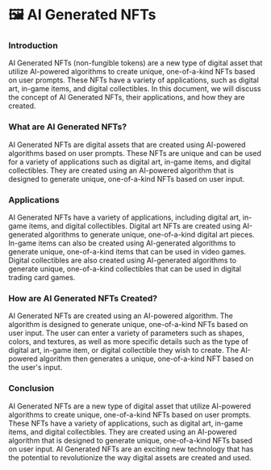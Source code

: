 # 🖼 AI Generated NFTs

### Introduction

AI Generated NFTs (non-fungible tokens) are a new type of digital asset that utilize AI-powered algorithms to create unique, one-of-a-kind NFTs based on user prompts. These NFTs have a variety of applications, such as digital art, in-game items, and digital collectibles. In this document, we will discuss the concept of AI Generated NFTs, their applications, and how they are created.



### What are AI Generated NFTs?

AI Generated NFTs are digital assets that are created using AI-powered algorithms based on user prompts. These NFTs are unique and can be used for a variety of applications such as digital art, in-game items, and digital collectibles. They are created using an AI-powered algorithm that is designed to generate unique, one-of-a-kind NFTs based on user input.



### Applications

AI Generated NFTs have a variety of applications, including digital art, in-game items, and digital collectibles. Digital art NFTs are created using AI-generated algorithms to generate unique, one-of-a-kind digital art pieces. In-game items can also be created using AI-generated algorithms to generate unique, one-of-a-kind items that can be used in video games. Digital collectibles are also created using AI-generated algorithms to generate unique, one-of-a-kind collectibles that can be used in digital trading card games.



### How are AI Generated NFTs Created?

AI Generated NFTs are created using an AI-powered algorithm. The algorithm is designed to generate unique, one-of-a-kind NFTs based on user input. The user can enter a variety of parameters such as shapes, colors, and textures, as well as more specific details such as the type of digital art, in-game item, or digital collectible they wish to create. The AI-powered algorithm then generates a unique, one-of-a-kind NFT based on the user's input.



### Conclusion

AI Generated NFTs are a new type of digital asset that utilize AI-powered algorithms to create unique, one-of-a-kind NFTs based on user prompts. These NFTs have a variety of applications, such as digital art, in-game items, and digital collectibles. They are created using an AI-powered algorithm that is designed to generate unique, one-of-a-kind NFTs based on user input. AI Generated NFTs are an exciting new technology that has the potential to revolutionize the way digital assets are created and used.
